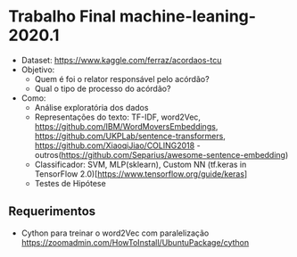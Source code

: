 # Trabalho Final machine-leaning-2020.1

* Dataset: https://www.kaggle.com/ferraz/acordaos-tcu
* Objetivo:
    * Quem é foi o relator responsável pelo acórdão?
    * Qual o tipo de processo do acórdão?
* Como:
    * Análise exploratória dos dados
    * Representações do texto: TF-IDF, word2Vec, https://github.com/IBM/WordMoversEmbeddings, https://github.com/UKPLab/sentence-transformers, https://github.com/XiaoqiJiao/COLING2018 - outros(https://github.com/Separius/awesome-sentence-embedding)
    * Classificador: SVM, MLP(sklearn), Custom NN (tf.keras in TensorFlow 2.0)[https://www.tensorflow.org/guide/keras]
    * Testes de Hipótese
    
## Requerimentos

- Cython para treinar o word2Vec com paralelização https://zoomadmin.com/HowToInstall/UbuntuPackage/cython